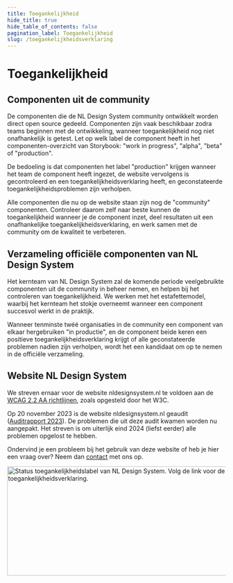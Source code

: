 ```yaml
---
title: Toegankelijkheid
hide_title: true
hide_table_of_contents: false
pagination_label: Toegankelijkheid
slug: /toegankelijkheidsverklaring
---
```


# Toegankelijkheid

## Componenten uit de community

De componenten die de NL Design System community ontwikkelt worden direct open source gedeeld.
Componenten zijn vaak beschikbaar zodra teams beginnen met de ontwikkeling, wanneer toegankelijkheid nog niet onafhankelijk is getest.
Let op welk label de component heeft in het componenten-overzicht van Storybook: "work in progress", "alpha", "beta" of "production".

De bedoeling is dat componenten het label "production" krijgen wanneer het team de component heeft ingezet, de website vervolgens is gecontroleerd en een toegankelijkheidsverklaring heeft, en geconstateerde toegankelijkheidsproblemen zijn verholpen.

Alle componenten die nu op de website staan zijn nog de "community" componenten. Controleer daarom zelf naar beste kunnen de toegankelijkheid wanneer je de component inzet, deel resultaten uit een onafhankelijke toegankelijkheidsverklaring, en werk samen met de community om de kwaliteit te verbeteren.

## Verzameling officiële componenten van NL Design System

Het kernteam van NL Design System zal de komende periode veelgebruikte componenten uit de community in beheer nemen, en helpen bij het controleren van toegankelijkheid. We werken met het estafettemodel, waarbij het kernteam het stokje overneemt wanneer een component succesvol werkt in de praktijk.

Wanneer tenminste twéé organisaties in de community een component van elkaar hergebruiken "in productie", en de component beide keren een positieve toegankelijkheidsverklaring krijgt of alle geconstateerde problemen nadien zijn verholpen, wordt het een kandidaat om op te nemen in de officiële verzameling.

## Website NL Design System

We streven ernaar voor de website nldesignsystem.nl te voldoen aan de [WCAG 2.2 AA richtlijnen](https://www.w3.org/TR/WCAG22/), zoals opgesteld door het W3C.

Op 20 november 2023 is de website nldesignsystem.nl geaudit ([Auditrapport 2023](/toegankelijkheidsverklaring/rapport-2023)).
De problemen die uit deze audit kwamen worden nu aangepakt. Het streven is om uiterlijk eind 2024 (liefst eerder) alle problemen opgelost te hebben.

Ondervind je een probleem bij het gebruik van deze website of heb je hier een vraag over?
Neem dan [contact](https://nldesignsystem.nl/project/kernteam) met ons op.

<p>
<a href="https://www.toegankelijkheidsverklaring.nl/register/12250">
  <img src="https://www.toegankelijkheidsverklaring.nl/files/verklaring/label/c35c932f9287cfbe2ced503c9d3fa04d.12250.svg?1700559665" alt="Status toegankelijkheidslabel van NL Design System. Volg de link voor de volledige toegankelijkheidsverklaring." width="692" height="251" />
</a>
</p>
